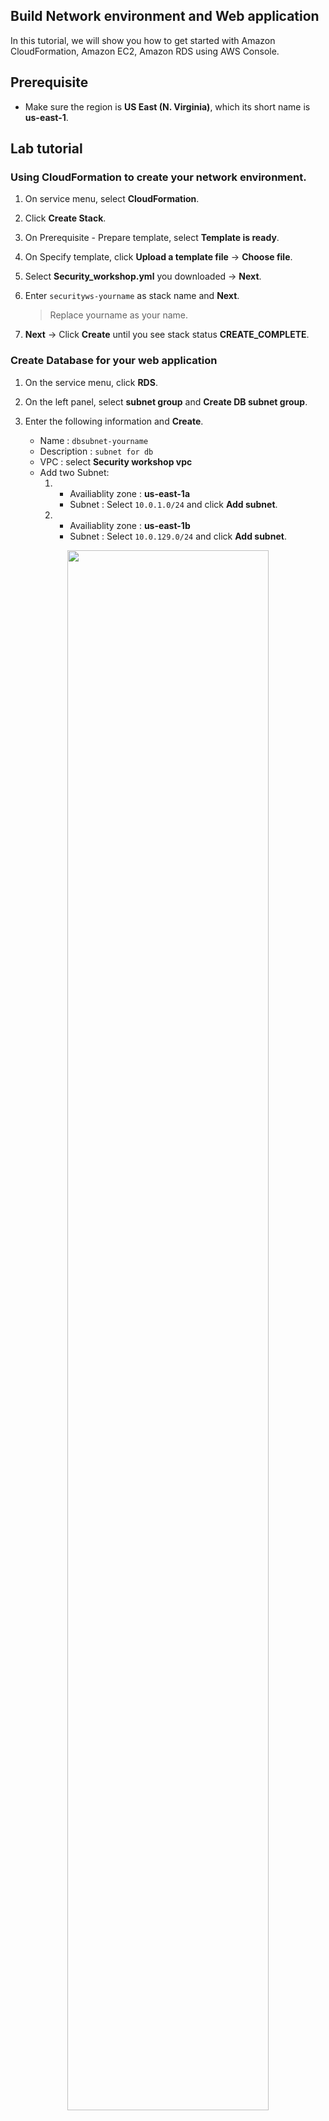 ## Build Network environment and Web application

In this tutorial, we will show you how to get started with Amazon CloudFormation, Amazon EC2, Amazon RDS using AWS Console.

## Prerequisite

* Make sure the region is **US East (N. Virginia)**, which its short name is **us-east-1**.

## Lab tutorial

### Using CloudFormation to create your network environment.

1. On service menu, select **CloudFormation**.

2. Click **Create Stack**.

3. On Prerequisite - Prepare template, select **Template is ready**.

4. On Specify template, click **Upload a  template file** -> **Choose file**.

5. Select **Security_workshop.yml** you downloaded -> **Next**.

6. Enter `securityws-yourname` as stack name and **Next**.
    > Replace yourname as your name.

7. **Next** -> Click **Create** until you see stack status **CREATE_COMPLETE**.


### Create Database for your web application

1. On the service menu, click **RDS**.

2. On the left panel, select **subnet group** and **Create DB subnet group**.

3. Enter the following information and **Create**.
    * Name : `dbsubnet-yourname`
    * Description : `subnet for db`
    * VPC : select **Security workshop vpc**
    * Add two Subnet:
        1. * Availiablity zone : **us-east-1a**
            * Subnet : Select `10.0.1.0/24` and click **Add subnet**.
        2. * Availiablity zone : **us-east-1b**
            * Subnet : Select `10.0.129.0/24` and click **Add subnet**.

<p align="center">
   <img src="images/002-RDS_addsubnet-01.png" width="80%" height="80%">
</p>

4. On the left panel, click **Databases** and **Create database**.

5. Select **MySQL** ,**next** and **Production - MySQL** in next page.

6. Complete the following settings:
    * DB instance class : `t2.micro`
    * Storage type : `Genaral Perpose(SSD)`
    * Allocated storage : `20` GiB
    * DB instance identifier : `lab-db`
    * Master username : `master`
    * Master password : `lab-password`
    * Confirm password : `lab-password`

7. In the next page, input the following settings:
    * VPC : select **Security workshop VPC**
    * Subnet group : `dbsubnet-yourname`
    * VPC security groups : Choose **existing VPC security groups** *Remove Default* and select **DB-Security-Group**
    * Database name : `lab`
    * Deletion protection : discheck the box

8. Click **Create database**.

It will take four or five minutes to create your database, refresh your webpage to check if it is done.

9. Open your database and remember database endpoint look like this `lab-db.citytbhrxxx5.us-east-1.rds.amazonaws.com`.

### Create S3 bucket to store your webpages

0. Edit file -- **index.php**
    * Replace **your RDS endpoint** with <RDS endpoint\> 

1. On Service menu, click **S3**

2. Click **Create Bucket**.

3. Name and region:
    * Bucket name: `yourname-sws`

4. **Create**.

5. Click **Upload**.

6. Select the file **index.php** and upload.

7. After uploaded, select Permissions -> Public access settings, discheck all the boxes and select Save.

8. Click to get in the three files you upload, and select Make Public.

### Create EC2 for Web Application

1. On the service menu, click **EC2** and **Launch Instance**.

2. Select **Amazon Linux AMI 2018.03.0 (HVM), SSD Volume Type** the second one in Quickstart and click **Select**.

3. Leave anything as default and **Next: Configure Instance Details**.

4. At the **Configure Instance Details** part, fill in these configurations:
    * Network: `Security workshop VPC`
    * Subnet: `security Public Subnet1`
    * Auto-assign Public IP: **Enable**

5. Scroll down to the buttom of the page, expand **Advanced Details**, and paste the script below into **User data** :

    ```
    #!/bin/bash
    exec > >(tee /var/log/user-data.log|logger -t user-data -s 2>/dev/console) 2>&1
    # Install Apache Web Server and PHP 
    yum install -y httpd24 php56 php56-mysqlnd mysql git
    # Download web files
    wget wget https://s3.amazonaws.com/<yourbucket>/index.php
    wget https://raw.githubusercontent.com/williamlin0504/php/master/style.css
    mv index.php /var/www/html/
    mv style.css /var/www/html/
    # Turn on web server 
    chkconfig httpd on 
    service httpd start
    ```
    > Replace <yourbucket\> as **your bucket name**.


6. Select **Next: Add Storage** -> **Next: Add Tags** and **Add Tag**.
    > Remember to change yourname to your name.
    * Key : `Name`
    * Value : `securityws_yourname` 

7. **Next: Configure Security Group** :
   *  Select an existing security group : **WebSecurityGroup**

8. Select **Review and Launch** -> **Launch**.

9. You can **Choose an existing key pair** or **Create a new key pair**, **Click** I acknowlege...., and **Launch Instances**.

Because we have launch the instance with a user data, it might take 3 - 5 minutes to launch.

### Check the web page which display the data in your RDS

1. Wait until the instance **Staus Check** turns to **2/2**.

2. Copy and paste the **Public DNS (IPv4)** to a new browser.

3. You should be able to see this web page which display the data in your database:
<p align="center">
   <img src="images/004-EC2_webpage-01.png" width="60%" height="60%">
</p>

4. Enter some employee information in this database.

### Create CloudFront and Application Load Balancer for Web Application

1. In EC2 Console, on the left panel, click **Target Groups**.

3. Select the target group just look like *secur-ALBTa-ABCDSXXX34* created and on bottom of the page click Label **Targets** and **Edit**.

<p align="center">
   <img src="images/005-loadbalancer_targets-01.png" width="70%" height="70%">
</p>

4. Select your EC2, click **Add to registered** and **Save**.

<p align="center">
   <img src="images/006-loadbalancer_targets-02.png" width="80%" height="80%">
</p>

5. On the service menu, click **CloudFront**.

6. **Create Distribution** and **Get started**.
    * Origin Domain Name : Select load balancer cloudformation created for you
    > load balancer look like this *secur-Appli-ABCDE0I3ULI3-123456789.us-east-1.elb.amazonaws.com*

7. **Create Distribution** and it might take 15 minutes to launch.

8. Until you see status is **Deployed** and state is **Enabled**, you can open a new tab and paste the Domain name like this **a2b1cd09ded3yz.cloudfront.net** and you can see your web page.

<p align="center">
   <img src="images/007-EC2_webpage-02.png" width="80%" height="80%">
</p>

## Conclusion
Congratulations! We now have learned how to:
* integrate EC2 with RDS
* Speed Up Your Website with Amazon CloudFront

## Clean Resources
To avoid excessive billing, please delete the following resources when you have finished your practice.

* Delete your RDS instance
* Terminate your EC2 instance
* Diasble and Delete CloudFront
* Delete the Stack in CloudFormation
* Delete Target Group in EC2 Load Balancers
* The file you upload to S3 and buckets.

## Ongoing
[Use AWS Inspector inspect EC2](01Buildenvironment/02UseAWSInspectorinspectEC2/README.md)